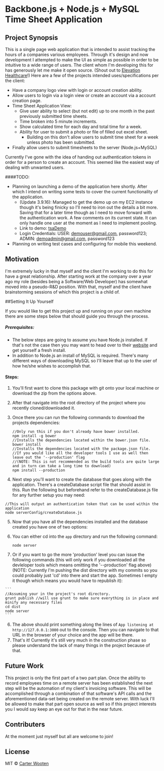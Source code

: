 # Backbone.js + Node.js + MySQL Time Sheet Application

## Project Synopsis

This is a single page web application that is intended to assist tracking the hours of a companies various employees. Through it's design and now development I attempted to make the UI as simple as possible in order to be intuitive to a wide range of users. The client whom I'm developing this for has generously let me make it open source. (Shout out to [Elevation Healthcare](http://www.elevationhealthcare.com/)!) Here are a few of the projects intended uses/specifications per the client:
+ Have a company logo view with login or account creation ability. 
+ Allow users to login via a login view or create an account via a account creation page.
+ Time Sheet Application View:
  + Give user ability to select (but not edit) up to one month in the past previously submitted time sheets.
  + Time broken into 5 minute increments.
  + Show calculated time for each day and total time for a week.
  + Ability for user to submit a photo or file of filled out excel sheet. 
    + Building on this don't allow users to submit time sheet for a week unless photo has been submitted. 
+ Finally allow users to submit timesheets to the server (Node.js+MySQL)

Currently I've gone with the idea of handing out authentication tokens in order for a person to create an account. This seemed like the easiest way of dealing with unwanted users. 

####TODO:
+ Planning on launching a demo of the application here shortly. After which I intend on writing some tests to cover the current functionality of the application. 
  + (Update 3.9.16): Managed to get the demo up on my EC2 instance though it's being finicky so I'll need to iron out the details a bit more. Saving that for a later time though as I need to move forward with the authentication work. A few comments on its current state. It can only handle one user at the moment as I need to implement pooling.
  + Link to demo: [tsaDemo](http://tsaDemo.clwproductions.com)
  + Login Credentials: USER: demouser@gmail.com, password123; ADMIN: demoadmin@gmail.com, password123
+ Planning on writing test cases and configuring for mobile this weekend. 

## Motivation

I'm extremely lucky in that myself and the client I'm working to do this for have a great relationship. After starting work at the company over a year ago my role (besides being a Software/Web Developer) has somewhat moved into a pseudo-R&D position. With that, myself and the client have brainstorming sessions of which this project is a child of. 

##Setting It Up Yourself

If you would like to get this project up and running on your own machine there are some steps below that should guide you through the process.
##### Prerequisites: 

* The below steps are going to assume you have Node.js installed. If that's not the case then you may want to head over to their [website](https://nodejs.org/en/) and get yourself a fresh install. 
* In addition to Node.js an install of MySQL is required. There's many different ways of downloading MySQL so I'll leave that up to the user of how he/she wishes to accomplish that.

#### Steps: 
1. You'll first want to clone this package with git onto your local machine or download the zip from the options above. 

2. After that navigate into the root directory of the project where you recently cloned/downloaded it. 

3. Once there you can run the following commands to download the projects dependencies:

    ```
    //Only run this if you don't already have bower installed.
    npm install -g bower
    //Installs the dependencies located within the bower.json file.
    bower install
    //Installs the dependencies located with the package.json file.
    //If you would like all the developer tools I use as well then leave out the '--production' flag
    //(NOTE: This is not recommended as the build tools are quite large and in turn can take a long time to download)
    npm install --production
    ```
4. Next step you'll want to create the database that goes along with the application. There's a createDatabase script file that should assist in this. Run the following but beforehand refer to the createDatabase.js file for any further setup you may need:

  ```
  //This will output an authentication token that can be used within the application
  node serverConfig/createDatabase.js
  ```

5. Now that you have all the dependencies installed and the database created you have one of two options:
  1. You can either cd into the ```app``` directory and run the following command:

      ```node server```
      
  2. Or if you want to go the more 'production' level you can issue the following commands (this will only work if you downloaded all the devleloper tools which means omitting the '--production' flag above)(NOTE: Currently I'm pushing the dist directory with my commits so you could probably just 'cd' into there and start the app. Sometimes I empty it though which means you would have to republish it):
  
    ```
    //Assuming your in the project's root directory. 
    grunt publish //will use grunt to make sure everything is in place and minify any necessary files
    cd dist
    node server
    ```

6. The above should print something along the lines of ```App listening at http://127.0.0.1:3000``` out to the console. Then you can navigate to that URL in the browser of your choice and the app will be there.
7. That's it! Currently it's still very much in the construction phase so please understand the lack of many things in the project because of that. 

## Future Work

This project is only the first part of a two part plan. Once the ability to record employees time on a remote server has been established the next step will be the automation of my client's invoicing software. This will be accomplished through a combination of that software's API calls and the aforementioned data-set being created on the remote server. With luck I'll be allowed to make that part open source as well so if this project interests you I would say keep an eye out for that in the near future. 

## Contributers

At the moment just myself but all are welcome to join!

## License

MIT © [Carter Wooten](http://clwproductions.com)
